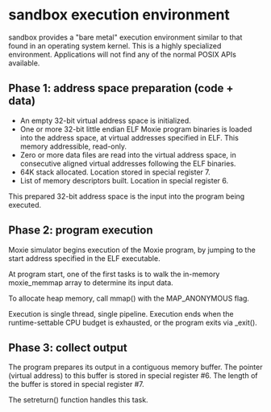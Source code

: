 
sandbox execution environment
=============================

sandbox provides a "bare metal" execution environment similar to that
found in an operating system kernel.  This is a highly specialized
environment.  Applications will not find any of the normal POSIX APIs
available.


Phase 1: address space preparation (code + data)
----------------------------------------------------------------

* An empty 32-bit virtual address space is initialized.
* One or more 32-bit little endian ELF Moxie program binaries is
  loaded into the address space, at virtual addresses specified in ELF.
  This memory addressible, read-only.
* Zero or more data files are read into the virtual address space,
  in consecutive aligned virtual addresses following the ELF binaries.
* 64K stack allocated. Location stored in special register 7.
* List of memory descriptors built. Location in special register 6.

This prepared 32-bit address space is the input into the program being
executed.


Phase 2: program execution
--------------------------
Moxie simulator begins execution of the Moxie program, by jumping
to the start address specified in the ELF executable.

At program start, one of the first tasks is to walk the in-memory
moxie_memmap array to determine its input data.

To allocate heap memory, call mmap() with the MAP_ANONYMOUS flag.

Execution is single thread, single pipeline.  Execution ends when
the runtime-settable CPU budget is exhausted, or the program exits
via _exit().


Phase 3: collect output
-----------------------
The program prepares its output in a contiguous memory buffer.  The
pointer (virtual address) to this buffer is stored in special
register #6.  The length of the buffer is stored in special register #7.

The setreturn() function handles this task.

